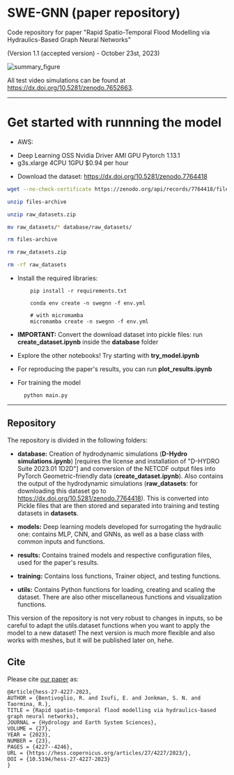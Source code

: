 # SWE-GNN (paper repository)
Code repository for paper "Rapid Spatio-Temporal Flood Modelling via Hydraulics-Based Graph Neural Networks"

(Version 1.1 (accepted version) - October 23st, 2023)

![summary_figure](summary_figure.png)

All test video simulations can be found at <https://dx.doi.org/10.5281/zenodo.7652663>.

---

# Get started with runnning the model

* AWS:

- Deep Learning OSS Nvidia Driver AMI GPU Pytorch 1.13.1
- g3s.xlarge 4CPU 1GPU $0.94 per hour


* Download the dataset: <https://dx.doi.org/10.5281/zenodo.7764418>


```bash
wget --no-check-certificate https://zenodo.org/api/records/7764418/files-archive

unzip files-archive

unzip raw_datasets.zip

mv raw_datasets/* database/raw_datasets/

rm files-archive

rm raw_datasets.zip

rm -rf raw_datasets
```

* Install the required libraries:

          pip install -r requirements.txt
          
          conda env create -n swegnn -f env.yml
          
          # with micromamba
          micromamba create -n swegnn -f env.yml


* **IMPORTANT:** Convert the download dataset into pickle files: run **create_dataset.ipynb** inside the **database** folder

* Explore the other notebooks! Try starting with **try_model.ipynb**

* For reproducing the paper's results, you can run **plot_results.ipynb**

* For training the model

        python main.py

---

## Repository 

The repository is divided in the following folders:

* **database:** Creation of hydrodynamic simulations (**D-Hydro simulations.ipynb**) [requires the license and installation of "D-HYDRO Suite 2023.01 1D2D"] and conversion of the NETCDF output files into PyTorch Geometric-friendly data (**create_dataset.ipynb**).
Also contains the output of the hydrodynamic simulations (**raw_datasets**: for downloading this dataset go to <https://dx.doi.org/10.5281/zenodo.7764418>). This is converted into Pickle files that are then stored and separated into training and testing datasets in **datasets**.

* **models:**  Deep learning models developed for surrogating the hydraulic one: contains MLP, CNN, and GNNs, as well as a base class with common inputs and functions.

* **results:** Contains trained models and respective configuration files, used for the paper's results.

* **training:** Contains loss functions, Trainer object, and testing functions.

* **utils:** Contains Python functions for loading, creating and scaling the dataset. There are also other miscellaneous functions and visualization functions.

This version of the repository is not very robust to changes in inputs, so be careful to adapt the utils.dataset functions when you want to apply the model to a new dataset!
The next version is much more flexible and also works with meshes, but it will be published later on, hehe.

## Cite

Please cite [our paper](https://hess.copernicus.org/articles/27/4227/2023/) as:

```
@Article{hess-27-4227-2023,
AUTHOR = {Bentivoglio, R. and Isufi, E. and Jonkman, S. N. and Taormina, R.},
TITLE = {Rapid spatio-temporal flood modelling via hydraulics-based graph neural networks},
JOURNAL = {Hydrology and Earth System Sciences},
VOLUME = {27},
YEAR = {2023},
NUMBER = {23},
PAGES = {4227--4246},
URL = {https://hess.copernicus.org/articles/27/4227/2023/},
DOI = {10.5194/hess-27-4227-2023}
}
```
